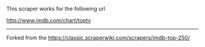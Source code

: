 This scraper works for the following url

<http://www.imdb.com/chart/toptv>

---

Forked from the <https://classic.scraperwiki.com/scrapers/imdb-top-250/>
